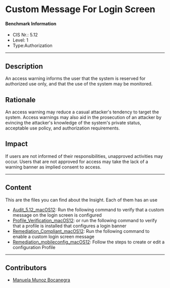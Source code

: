 # Custom Message For Login Screen
#### Benchmark Information
- CIS Nr.: 5.12
- Level: 1
- Type:Authorization
------------------------
## Description

An access warning informs the user that the system is reserved for authorized use only, and that the use of the system may be monitored.

## Rationale

An access warning may reduce a casual attacker's tendency to target the system. Access warnings may also aid in the prosecution of an attacker by evincing the attacker's knowledge of the system's private status, acceptable use policy, and authorization requirements.

## Impact

If users are not informed of their responsibilities, unapproved activities may occur. Users that are not approved for access may take the lack of a warning banner as implied consent to access.

---
## Content
This are the files you can find about the Insight. Each of them has an use 
* [Audit_5.12_macOS12](https://github.com/apfelwerk/JamfProtectInsights/blob/main/AuthorizationType/CIS_5.12_Custom%20Message%20for%20Login%20Screen/Audit_5.12_macOS12.sh): Run the following command to verify that a custom message on the login screen is configured
* [Profile_Verification_macOS12](https://github.com/apfelwerk/JamfProtectInsights/blob/main/AuthorizationType/CIS_5.12_Custom%20Message%20for%20Login%20Screen/Profile_Verification_macOS12.sh): or run the following command to verify that a profile is installed that configures a login banner
* [Remediation_Compliant_macOS12](https://github.com/apfelwerk/JamfProtectInsights/blob/main/AuthorizationType/CIS_5.12_Custom%20Message%20for%20Login%20Screen/Remediation_Compliant_macOS12.sh): Run the following command to enable a custom login screen message
* [Remediation_mobileconfig_macOS12](https://github.com/apfelwerk/JamfProtectInsights/blob/main/AuthorizationType/CIS_5.12_Custom%20Message%20for%20Login%20Screen/Remediation_mobileconfig_macOS12.md): Follow the steps to create or edit a configuration Profile
------------------------------------------------------------------------------------------------------------------------------------------------------------------------------------------------------------------------------------------------------------------------------------------------------------------------------
## Contributors
* [Manuela Munoz Bocanegra](https://github.com/manuelamunoz)


